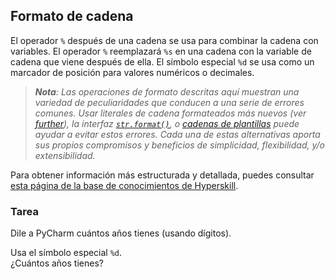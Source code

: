 ## Formato de cadena

El operador `%` después de una cadena se usa para combinar la cadena con variables.
El operador `%` reemplazará `%s` en una cadena con la variable de cadena que
viene después de ella. El símbolo especial `%d` se usa como un marcador de posición para valores numéricos
o decimales.

> <i><b>Nota</b>: Las operaciones de formato descritas aquí muestran una variedad
> de peculiaridades que conducen a una serie de errores comunes.
> Usar literales de cadena formateados más nuevos (ver [further](course://Strings/F-strings)),
> la interfaz <code><a href="https://docs.python.org/3/library/stdtypes.html#str.format">str.format()</a></code>, 
> o <a href="https://docs.python.org/3/library/string.html#template-strings">cadenas de plantillas</a> puede ayudar a evitar estos errores.
> Cada una de estas alternativas aporta sus propios compromisos y beneficios de
> simplicidad, flexibilidad, y/o extensibilidad.</i>

Para obtener información más estructurada y detallada, puedes consultar [esta página de la base de conocimientos de Hyperskill](https://hyperskill.org/learn/step/6037?utm_source=jba&utm_medium=jba_courses_links).

### Tarea
Dile a PyCharm cuántos años tienes (usando dígitos).

<div class='hint'>Usa el símbolo especial <code>%d</code>.</div>
<div class='hint'>¿Cuántos años tienes?</div>